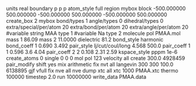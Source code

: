 
units real
boundary p p p
atom_style full
region mybox block -500.000000 500.000000 -500.000000 500.000000 -500.000000 500.000000
create_box 2 mybox bond/types 1 angle/types 0 dihedral/types 0 extra/special/per/atom 20 extra/bond/per/atom 20 extra/angle/per/atom 20
#variable string MAA type 1
#variable Na type 2
molecule pol PMAA.mol
mass 1 86.09
mass 2 11.0000
dielectric 81.2
bond_style harmonic
bond_coeff 1 0.690 3.492
pair_style lj/cut/coul/long 4.568 500.0
pair_coeff 1 1 0.596 3.6  4.04
pair_coeff 2 2 0.108 2.31 2.59 
kspace_style pppm 1e-6
create_atoms 0 single 0 0 0 mol pol 123
velocity all create 300.0 4928459
pair_modify shift yes mix arithmetic
fix nvt all langevin 300 300 100.0 6138895 gjf vfull
fix nve all nve
dump xtc all xtc 1000 PMAA.xtc 
thermo		100000
timestep 2.0
run		10000000
write_data PMAA.data
